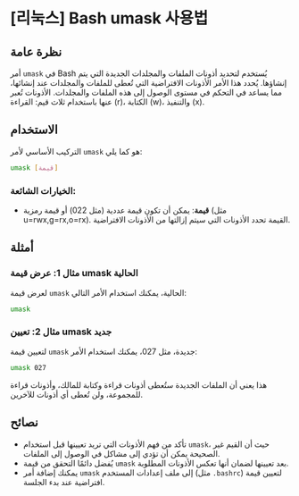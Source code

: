 # [리눅스] Bash umask 사용법

## نظرة عامة
أمر `umask` في Bash يُستخدم لتحديد أذونات الملفات والمجلدات الجديدة التي يتم إنشاؤها. يُحدد هذا الأمر الأذونات الافتراضية التي تُعطى للملفات والمجلدات عند إنشائها، مما يساعد في التحكم في مستوى الوصول إلى هذه الملفات والمجلدات. الأذونات تُعبر عنها باستخدام ثلاث قيم: القراءة (r)، الكتابة (w)، والتنفيذ (x).

## الاستخدام
التركيب الأساسي لأمر `umask` هو كما يلي:

```bash
umask [قيمة]
```

### الخيارات الشائعة:
- **قيمة**: يمكن أن تكون قيمة عددية (مثل 022) أو قيمة رمزية (مثل u=rwx,g=rx,o=rx). القيمة تحدد الأذونات التي سيتم إزالتها من الأذونات الافتراضية.

## أمثلة
### مثال 1: عرض قيمة umask الحالية
لعرض قيمة `umask` الحالية، يمكنك استخدام الأمر التالي:

```bash
umask
```

### مثال 2: تعيين umask جديد
لتعيين قيمة `umask` جديدة، مثل 027، يمكنك استخدام الأمر:

```bash
umask 027
```
هذا يعني أن الملفات الجديدة ستُعطى أذونات قراءة وكتابة للمالك، وأذونات قراءة للمجموعة، ولن تُعطى أي أذونات للآخرين.

## نصائح
- تأكد من فهم الأذونات التي تريد تعيينها قبل استخدام `umask`، حيث أن القيم غير الصحيحة يمكن أن تؤدي إلى مشاكل في الوصول إلى الملفات.
- يُفضل دائمًا التحقق من قيمة `umask` بعد تعيينها لضمان أنها تعكس الأذونات المطلوبة.
- يمكنك إضافة أمر `umask` إلى ملف إعدادات المستخدم (مثل `.bashrc`) لتعيين قيمة افتراضية عند بدء الجلسة.